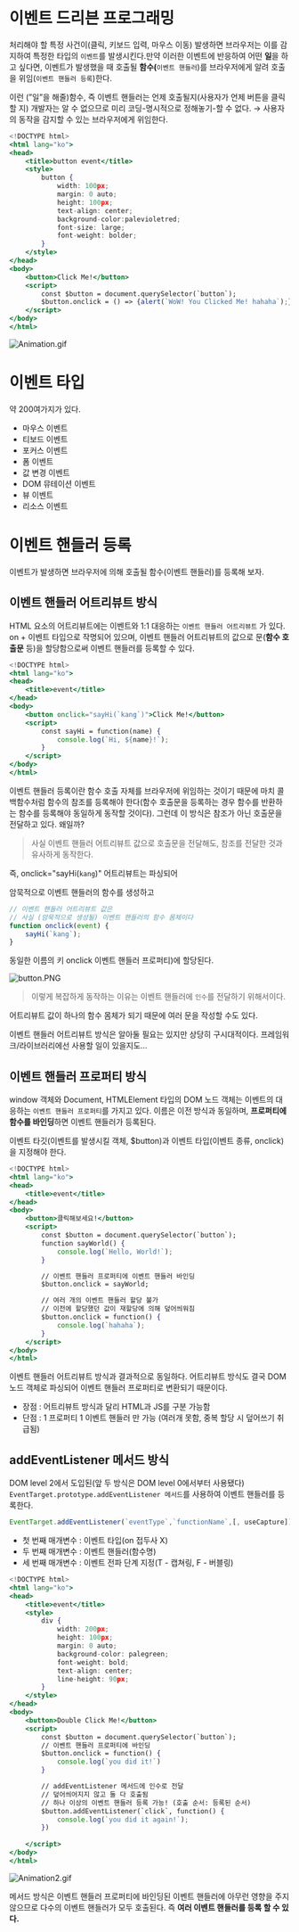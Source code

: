 # 이벤트 드리븐 프로그래밍

처리해야 할 특정 사건이(클릭, 키보드 입력, 마우스 이동) 발생하면 브라우저는 이를 감지하여 특정한 타입의 `이벤트`를 발생시킨다.만약 이러한 이벤트에 반응하여 어떤 **일**을 하고 싶다면, 이벤트가 발생했을 때 호출될 **함수(**`이벤트 핸들러`)를 브라우저에게 알려 호출을 위임(`이벤트 핸들러 등록`)한다.

이런 (”일”을 해줄)함수, 즉 이벤트 핸들러는 언제 호출될지(사용자가 언제 버튼을 클릭할 지) 개발자는 알 수 없으므로 미리 코딩-명시적으로 정해놓기-할 수 없다. → 사용자의 동작을 감지할 수 있는 브라우저에게 위임한다.

```jsx
<!DOCTYPE html>
<html lang="ko">
<head>
    <title>button event</title>
    <style>
        button {
            width: 100px;
            margin: 0 auto;
            height: 100px;
            text-align: center;
            background-color:palevioletred;
            font-size: large;
            font-weight: bolder;
        }
    </style>
</head>
<body>
    <button>Click Me!</button>
    <script>
        const $button = document.querySelector(`button`);
        $button.onclick = () => {alert(`WoW! You Clicked Me! hahaha`);};
    </script>
</body>
</html>
```

![Animation.gif](https://s3-us-west-2.amazonaws.com/secure.notion-static.com/f2d7e96b-a32a-4776-a353-2f04dede773b/Animation.gif)

# 이벤트 타입

약 200여가지가 있다.

- 마우스 이벤트
- 티보드 이벤트
- 포커스 이벤트
- 폼 이벤트
- 값 변경 이벤트
- DOM 뮤테이션 이벤트
- 뷰 이벤트
- 리소스 이벤트

# 이벤트 핸들러 등록

이벤트가 발생하면 브라우저에 의해 호출될 함수(이벤트 핸들러)를 등록해 보자.

## 이벤트 핸들러 어트리뷰트 방식

HTML 요소의 어트리뷰트에는 이벤트와 1:1 대응하는 `이벤트 핸들러 어트리뷰트` 가 있다. on + 이벤트 타입으로 작명되어 있으며, 이벤트 핸들러 어트리뷰트의 값으로 문(**함수 호출문** 등)을 할당함으로써 이벤트 핸들러를 등록할 수 있다.

```jsx
<!DOCTYPE html>
<html lang="ko">
<head>
    <title>event</title>
</head>
<body>
    <button onclick="sayHi(`kang`)">Click Me!</button>
    <script>
        const sayHi = function(name) {
            console.log(`Hi, ${name}!`);
        }
    </script>
</body>
</html>
```

이벤트 핸들러 등록이란 함수 호출 자체를 브라우저에 위임하는 것이기 때문에 마치 콜백함수처럼 함수의 참조를 등록해야 한다(함수 호출문을 등록하는 경우 함수를 반환하는 함수를 등록해야 동일하게 동작할 것이다). 그런데 이 방식은 참조가 아닌 호출문을 전달하고 있다. 왜일까?

> 사실 이벤트 핸들러 어트리뷰트 값으로 호출문을 전달해도, 참조를 전달한 것과 유사하게 동작한다.
> 

즉, onclick="sayHi(`kang`)" 어트리뷰트는 파싱되어

암묵적으로 이벤트 핸들러의 함수를 생성하고

```jsx
// 이벤트 핸들러 어트리뷰트 값은
// 사실 (암묵적으로 생성될) 이벤트 핸들러의 함수 몸체이다
function onclick(event) {
    sayHi(`kang`);
}
```

동일한 이름의 키 onclick 이벤트 핸들러 프로퍼티)에 할당된다.

![button.PNG](https://s3-us-west-2.amazonaws.com/secure.notion-static.com/00977921-942c-45ab-b717-e802c5d35cf0/button.png)

> 이렇게 복잡하게 동작하는 이유는 이벤트 핸들러에 `인수`를 전달하기 위해서이다.
> 

어트리뷰트 값이 하나의 함수 몸체가 되기 때문에 여러 문을 작성할 수도 있다.

이벤트 핸들러 어트리뷰트 방식은 알아둘 필요는 있지만 상당히 구시대적이다. 프레임워크/라이브러리에선 사용할 일이 있을지도…

## 이벤트 핸들러 프로퍼티 방식

window 객체와 Document, HTMLElement 타입의 DOM 노드 객체는 이벤트의 대응하는 `이벤트 핸들러 프로퍼티`를 가지고 있다. 이름은 이전 방식과 동일하며, **프로퍼티에 함수를 바인딩**하면 이벤트 핸들러가 등록된다.

이벤트 타깃(이벤트를 발생시킬 객체, $button)과 이벤트 타입(이벤트 종류, onclick)을 지정해야 한다.

```jsx
<!DOCTYPE html>
<html lang="ko">
<head>
    <title>event</title>
</head>
<body>
    <button>클릭해보세요!</button>
    <script>
        const $button = document.querySelector(`button`);
        function sayWorld() {
            console.log(`Hello, World!`);
        }

        // 이벤트 핸들러 프로퍼티에 이벤트 핸들러 바인딩
        $button.onclick = sayWorld;

        // 여러 개의 이벤트 핸들러 할당 불가
        // 이전에 할당했던 값이 재할당에 의해 덮어씌워짐
        $button.onclick = function() {
            console.log(`hahaha`);
        }
    </script>
</body>
</html>
```

이벤트 핸들러 어트리뷰트 방식과 결과적으로 동일하다. 어트리뷰트 방식도 결국 DOM 노드 객체로 파싱되어 이벤트 핸들러 프로퍼티로 변환되기 때문이다.

- 장점 : 어트리뷰트 방식과 달리 HTML과 JS를 구분 가능함
- 단점 : 1 프로퍼티 1 이벤트 핸들러 만 가능 (여러개 못함, 중복 할당 시 덮어쓰기 취급됨)

## addEventListener 메서드 방식

DOM level 2에서 도입된(앞 두 방식은 DOM level 0에서부터 사용됐다) `EventTarget.prototype.addEventListener 메서드`를 사용하여 이벤트 핸들러를 등록한다.

```jsx
EventTarget.addEventListener(`eventType`,`functionName`,[, useCapture]);
```

- 첫 번째 매개변수 : 이벤트 타입(on 접두사 X)
- 두 번째 매개변수 : 이벤트 핸들러(함수명)
- 세 번째 매개변수 : 이벤트 전파 단계 지정(T - 캡쳐링, F - 버블링)

```jsx
<!DOCTYPE html>
<html lang="ko">
<head>
    <title>event</title>
    <style>
        div {
            width: 200px;
            height: 100px;
            margin: 0 auto;
            background-color: palegreen;
            font-weight: bold;
            text-align: center;
            line-height: 90px;
        }
    </style>
</head>
<body>
    <button>Double Click Me!</button>
    <script>
        const $button = document.querySelector(`button`);
        // 이벤트 핸들러 프로퍼티에 바인딩
        $button.onclick = function() {
            console.log(`you did it!`)
        }

        // addEventListener 메서드에 인수로 전달
        // 덮어씌어지지 않고 둘 다 호출됨
        // 하나 이상의 이벤트 핸들러 등록 가능! (호출 순서: 등록된 순서)
        $button.addEventListener(`click`, function() {
            console.log(`you did it again!`);
        })
        
    </script>
</body>
</html>
```

![Animation2.gif](https://s3-us-west-2.amazonaws.com/secure.notion-static.com/b2591bd9-6d43-45ee-a917-111ea19144e5/Animation2.gif)

메서드 방식은 이벤트 핸들러 프로퍼티에 바인딩된 이벤트 핸들러에 아무런 영향을 주지 않으므로 다수의 이벤트 핸들러가 모두 호출된다. 즉 **여러 이벤트 핸들러를 등록 할 수 있다.**